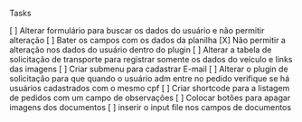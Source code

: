 Tasks

[ ] Alterar formulário para buscar os dados do usuário e não permitir alteração
[ ] Bater os campos com os dados da planilha
[X] Não permitir a alteração nos dados do usuário dentro do plugin
[ ] Alterar a tabela de solicitação de transporte para registrar somente os dados do veículo e links das imagens
[ ] Criar submenu para cadastrar E-mail
[ ] Alterar o plugin de solicitação para que quando o usuário adm entre no pedido verifique se há usuários cadastrados com o mesmo cpf
[ ] Criar shortcode para a listagem de pedidos com um campo de observações
[ ] Colocar botões para apagar imagens dos documentos
[ ] inserir o input file nos campos de documentos
